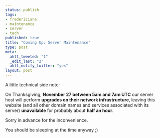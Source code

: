 ```yaml
--- 
status: publish
tags: 
- fredericiana
- maintenance
- server
- tech
published: true
title: "Coming Up: Server Maintenance"
type: post
meta: 
  aktt_tweeted: "1"
  _edit_last: "2"
  aktt_notify_twitter: "yes"
layout: post
---
```

A little technical side note:

On Thanksgiving, <strong>November 27 between 5am and 7am UTC</strong> our server host will perform <strong>upgrades on their network infrastructure</strong>, leaving this website (and all other domain names and services associated with its server) <strong>unavailable</strong> for probably about <strong>half an hour</strong>.

Sorry in advance for the inconvenience.

You should be sleeping at the time anyway ;)
